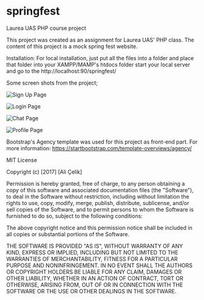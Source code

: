 # springfest
Laurea UAS PHP course project

This project was created as an assignment for Laurea UAS' PHP class. The content of this project is a mock spring fest website.

Installation: For local installation, just put all the files into a folder and place that folder into your XAMPP/MAMP's htdocs folder start your local server and go to the http://localhost:90/springfest/

Some screen shots from the project;

![Sign Up Page](http://i.imgur.com/UGg5IBU.png "Sign Up page")

![Login Page](http://i.imgur.com/osWSjkl.png "Login page")

![Chat Page](http://i.imgur.com/8lTxRs9.png "Chat page")

![Profile Page](http://i.imgur.com/NJDc5WX.png "Profile page")


Bootstrap's Agency template was used for this project as front-end part. For more information: https://startbootstrap.com/template-overviews/agency/


MIT License

Copyright (c) [2017] [Ali Çelik]

Permission is hereby granted, free of charge, to any person obtaining a copy
of this software and associated documentation files (the "Software"), to deal
in the Software without restriction, including without limitation the rights
to use, copy, modify, merge, publish, distribute, sublicense, and/or sell
copies of the Software, and to permit persons to whom the Software is
furnished to do so, subject to the following conditions:

The above copyright notice and this permission notice shall be included in all
copies or substantial portions of the Software.

THE SOFTWARE IS PROVIDED "AS IS", WITHOUT WARRANTY OF ANY KIND, EXPRESS OR
IMPLIED, INCLUDING BUT NOT LIMITED TO THE WARRANTIES OF MERCHANTABILITY,
FITNESS FOR A PARTICULAR PURPOSE AND NONINFRINGEMENT. IN NO EVENT SHALL THE
AUTHORS OR COPYRIGHT HOLDERS BE LIABLE FOR ANY CLAIM, DAMAGES OR OTHER
LIABILITY, WHETHER IN AN ACTION OF CONTRACT, TORT OR OTHERWISE, ARISING FROM,
OUT OF OR IN CONNECTION WITH THE SOFTWARE OR THE USE OR OTHER DEALINGS IN THE
SOFTWARE.
